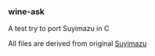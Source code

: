 ### wine-ask
A test try to port Suyimazu in C

All files are derived from original [Suyimazu](https://codeberg.org/Alexander88207/Suyimazu)